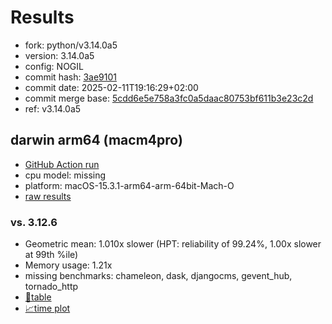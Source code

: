 # Results

- fork: python/v3.14.0a5
- version: 3.14.0a5
- config: NOGIL
- commit hash: [3ae9101](https://github.com/python/cpython/commit/3ae9101)
- commit date: 2025-02-11T19:16:29+02:00
- commit merge base: [5cdd6e5e758a3fc0a5daac80753bf611b3e23c2d](https://github.com/python/cpython/commit/5cdd6e5e758a3fc0a5daac80753bf611b3e23c2d)
- ref: v3.14.0a5

## darwin arm64 (macm4pro)

- [GitHub Action run](https://github.com/facebookexperimental/free-threading-benchmarking/actions/runs/13922087518)
- cpu model: missing
- platform: macOS-15.3.1-arm64-arm-64bit-Mach-O
- [raw results](bm-20250211-macm4pro-arm64-python-v3.14.0a5-3.14.0a5-3ae9101.json)

### vs. 3.12.6

- Geometric mean: 1.010x slower (HPT: reliability of 99.24%, 1.00x slower at 99th %ile)
- Memory usage: 1.21x
- missing benchmarks: chameleon, dask, djangocms, gevent_hub, tornado_http
- [📄table](bm-20250211-macm4pro-arm64-python-v3.14.0a5-3.14.0a5-3ae9101-vs-3.12.6.md)
- [📈time plot](bm-20250211-macm4pro-arm64-python-v3.14.0a5-3.14.0a5-3ae9101-vs-3.12.6.svg)

